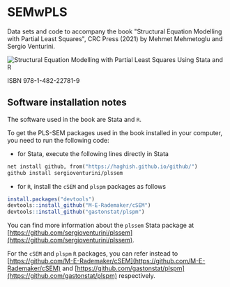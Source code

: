 # SEMwPLS
Data sets and code to accompany the book "Structural Equation Modelling with Partial Least Squares", CRC Press (2021) by Mehmet Mehmetoglu and Sergio Venturini.

![Structural Equation Modelling with Partial Least Squares Using Stata and R](https://images-na.ssl-images-amazon.com/images/I/41TEKNZ1f4L._SX320_BO1,204,203,200_.jpg)

ISBN 978-1-482-22781-9

## Software installation notes
The software used in the book are Stata and `R`.

To get the PLS-SEM packages used in the book installed in your computer, you need to run the following code:

- for Stata, execute the following lines directly in Stata

``` stata
net install github, from("https://haghish.github.io/github/")
github install sergioventurini/plssem
```

- for `R`, install the `cSEM` and `plspm` packages as follows

``` r
install.packages("devtools")
devtools::install_github("M-E-Rademaker/cSEM")
devtools::install_github("gastonstat/plspm")
```

You can find more information about the `plssem` Stata package at [https://github.com/sergioventurini/plssem](https://github.com/sergioventurini/plssem).

For the `cSEM` and `plspm` `R` packages, you can refer instead to [https://github.com/M-E-Rademaker/cSEM](https://github.com/M-E-Rademaker/cSEM) and [https://github.com/gastonstat/plspm](https://github.com/gastonstat/plspm) respectively.

